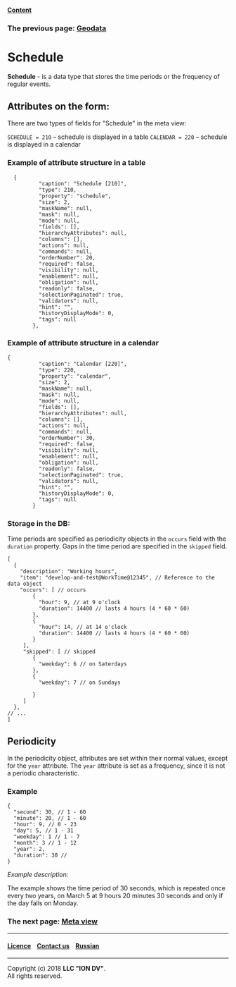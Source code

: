#### [Content](/docs/en/index.md)

### The previous page: [Geodata](type_geodata100.md)  

# Schedule

**Schedule** - is a data type that stores the time periods or the frequency of regular events.

## Attributes on the form:

There are two types of fields for "Schedule" in the meta view:

`SCHEDULE = 210` – schedule is displayed in a table
`CALENDAR = 220` – schedule is displayed in a calendar

### Example of attribute structure in a table

```
  {
          "caption": "Schedule [210]",
          "type": 210,
          "property": "schedule",
          "size": 2,
          "maskName": null,
          "mask": null,
          "mode": null,
          "fields": [],
          "hierarchyAttributes": null,
          "columns": [],
          "actions": null,
          "commands": null,
          "orderNumber": 20,
          "required": false,
          "visibility": null,
          "enablement": null,
          "obligation": null,
          "readonly": false,
          "selectionPaginated": true,
          "validators": null,
          "hint": "",
          "historyDisplayMode": 0,
          "tags": null
        },
```

### Example of attribute structure in a calendar

```
{
          "caption": "Calendar [220]",
          "type": 220,
          "property": "calendar",
          "size": 2,
          "maskName": null,
          "mask": null,
          "mode": null,
          "fields": [],
          "hierarchyAttributes": null,
          "columns": [],
          "actions": null,
          "commands": null,
          "orderNumber": 30,
          "required": false,
          "visibility": null,
          "enablement": null,
          "obligation": null,
          "readonly": false,
          "selectionPaginated": true,
          "validators": null,
          "hint": "",
          "historyDisplayMode": 0,
          "tags": null
        }
```

### Storage in the DB:

Time periods are specified as periodicity objects in the `occurs` field with the ` duration` property. Gaps in the time period are specified in the `skipped` field.

```
[
  {
    "description": "Working hours",
    "item": "develop-and-test@WorkTime@12345", // Reference to the data object
    "occurs": [ // occurs
        {
          "hour": 9, // at 9 o'clock
          "duration": 14400 // lasts 4 hours (4 * 60 * 60)
        },
        {
          "hour": 14, // at 14 o'clock
          "duration": 14400 // lasts 4 hours (4 * 60 * 60)
        }
     ],
     "skipped": [ // skipped
        {
          "weekday": 6 // on Saterdays
        },
        {
          "weekday": 7 // on Sundays

        }
     ]
  },
// ...
]
```

## Periodicity

In the periodicity object, attributes are set within their normal values, except for the `year` attribute. The `year` attribute is set as a frequency, since it is not a periodic characteristic.

### Example

```
{
  "second": 30, // 1 - 60
  "minute": 20, // 1 - 60
  "hour": 9, // 0 - 23
  "day": 5, // 1 - 31
  "weekday": 1 // 1 - 7
  "month": 3 // 1 - 12
  "year": 2,
  "duration": 30 // 
}
```
 *Example description:* 
 
The example shows the time period of 30 seconds, which is repeated once every two years, on March 5 at 9 hours 20 minutes 30 seconds and only if the day falls on Monday.

### The next page: [Meta view](/docs/en/2_system_description/metadata_structure/meta_view/meta_view_main.md)
--------------------------------------------------------------------------  


 #### [Licence](/LICENSE) &ensp;  [Contact us](https://iondv.com/portal/contacts) &ensp;  [Russian](/docs/ru/2_system_description/metadata_structure/meta_class/type_schedule210.md)   &ensp;
<div><img src="https://mc.iondv.com/watch/local/docs/framework" style="position:absolute; left:-9999px;" height=1 width=1 alt="iondv metrics"></div>       



--------------------------------------------------------------------------  

Copyright (c) 2018 **LLC "ION DV"**.   
All rights reserved. 
